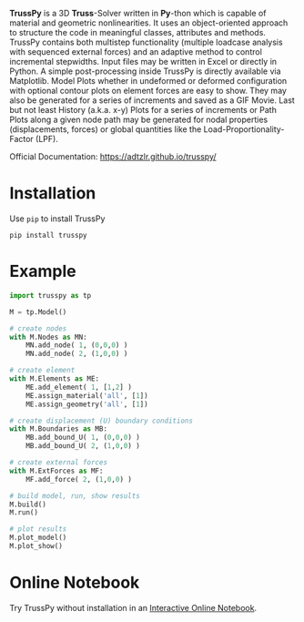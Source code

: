 **TrussPy** is a 3D **Truss**-Solver written in **Py**-thon which is capable of material and geometric nonlinearities. It uses an object-oriented approach to structure the code in meaningful classes, attributes and methods. TrussPy contains both multistep functionality (multiple loadcase analysis with sequenced external forces) and an adaptive method to control incremental stepwidths. Input files may be written in Excel or directly in Python. A simple post-processing inside TrussPy is directly available via Matplotlib. Model Plots whether in undeformed or deformed configuration with optional contour plots on element forces are easy to show. They may also be generated for a series of increments and saved as a GIF Movie. Last but not least History (a.k.a. x-y) Plots for a series of increments or Path Plots along a given node path may be generated for nodal properties (displacements, forces) or global quantities like the Load-Proportionality-Factor (LPF).
   
Official Documentation: https://adtzlr.github.io/trusspy/

# Installation

Use `pip` to install TrussPy

```
pip install trusspy
```

# Example

```python
import trusspy as tp

M = tp.Model()

# create nodes
with M.Nodes as MN:
    MN.add_node( 1, (0,0,0) )
    MN.add_node( 2, (1,0,0) )

# create element
with M.Elements as ME:
    ME.add_element( 1, [1,2] )
    ME.assign_material('all', [1])
    ME.assign_geometry('all', [1])

# create displacement (U) boundary conditions
with M.Boundaries as MB:
    MB.add_bound_U( 1, (0,0,0) )
    MB.add_bound_U( 2, (1,0,0) )

# create external forces
with M.ExtForces as MF:
    MF.add_force( 2, (1,0,0) )

# build model, run, show results
M.build()
M.run()

# plot results
M.plot_model()
M.plot_show()
```
	
# Online Notebook

Try TrussPy without installation in an [Interactive Online Notebook](https://mybinder.org/v2/gh/adtzlr/trusspy/master?filepath=tests%2Fe101%2Fe101_nb_interactive.ipynb).